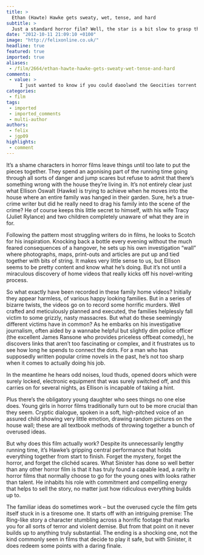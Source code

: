 ```yaml
---
title: >
  Ethan (Hawte) Hawke gets sweaty, wet, tense, and hard
subtitle: >
  Just a standard horror film? Well, the star is a bit slow to grasp the plot
date: "2012-10-11 21:09:10 +0100"
image: "http://felixonline.co.uk/"
headline: true
featured: true
imported: true
aliases:
 - /film/2664/ethan-hawte-hawke-gets-sweaty-wet-tense-and-hard
comments:
 - value: >
     I just wanted to know if you could daoolwnd the Geocities torrent via Windows. I've heard of some files being replaced. If this is true, can anyone who has the torrent post a follow up comment to me before I start daoolwnding it?,how can you compare this to jaws? they aren't even the same types of<a href="http://ihbahjktrbt.com"> mveois</a>. i hate when critics make asinine statements like that. for one, jaws isn't a monster movie. it's about a large fish; not a mutated fish, not a fish that was bread with an alien, not a fish that was created by science. a fish. secondly, it's unfair to﻿ the host because comparing it to a movie that has no relation to it, or any movie for that matter, takes away from its originality., insurance auto even allow men begin viagra online
categories:
 - film
tags:
 - imported
 - imported_comments
 - multi-author
authors:
 - felix
 - jgp09
highlights:
 - comment
---
```


It’s a shame characters in horror films leave things until too late to put the pieces together. They spend an agonising part of the running time going through all sorts of danger and jump scares but refuse to admit that there’s something wrong with the house they’re living in. It’s not entirely clear just what Ellison Oswalt (Hawke) is trying to achieve when he moves into the house where an entire family was hanged in their garden. Sure, he’s a true-crime writer but did he really need to drag his family into the scene of the crime? He of course keeps this little secret to himself, with his wife Tracy (Juliet Rylance) and two children completely unaware of what they are in for.

Following the pattern most struggling writers do in films, he looks to Scotch for his inspiration. Knocking back a bottle every evening without the much feared consequences of a hangover, he sets up his own investigation “wall” where photographs, maps, print-outs and articles are put up and tied together with bits of string. It makes very little sense to us, but Ellison seems to be pretty content and know what he’s doing. But it’s not until a miraculous discovery of home videos that really kicks off his novel-writing process.

So what exactly have been recorded in these family home videos? Initially they appear harmless, of various happy looking families. But in a series of bizarre twists, the videos go on to record some horrific murders. Well crafted and meticulously planned and executed, the families helplessly fall victim to some grizzly, nasty massacres. But what do these seemingly different victims have in common?
 As he embarks on his investigative journalism, often aided by a wannabe helpful but slightly dim police officer (the excellent James Ransone who provides priceless offbeat comedy), he discovers links that aren’t too fascinating or complex, and it frustrates us to see how long he spends to connect the dots. For a man who has supposedly written popular crime novels in the past, he’s not too sharp when it comes to actually doing his job.

In the meantime he hears odd noises, loud thuds, opened doors which were surely locked, electronic equipment that was surely switched off, and this carries on for several nights, as Ellison is incapable of taking a hint.

Plus there’s the obligatory young daughter who sees things no one else does. Young girls in horror films traditionally turn out to be more crucial than they seem. Cryptic dialogue, spoken in a soft, high-pitched voice of an assured child showing very little emotion, drawing random pictures on the house wall; these are all textbook methods of throwing together a bunch of overused ideas.

But why does this film actually work? Despite its unnecessarily lengthy running time, it’s Hawke’s gripping central performance that holds everything together from start to finish. Forget the mystery, forget the horror, and forget the clichéd scares. What Sinister has done so well better than any other horror film is that it has truly found a capable lead, a rarity in horror films that normally choose to go for the young ones with looks rather than talent. He inhabits his role with commitment and compelling energy that helps to sell the story, no matter just how ridiculous everything builds up to.

The familiar ideas do sometimes work – but the overused cycle the film gets itself stuck in is a tiresome one. It starts off with an intriguing premise: The Ring-like story a character stumbling across a horrific footage that marks you for all sorts of terror and violent demise. But from that point on it never builds up to anything truly substantial. The ending is a shocking one, not the kind commonly seen in films that decide to play it safe, but with Sinister, it does redeem some points with a daring finale.
